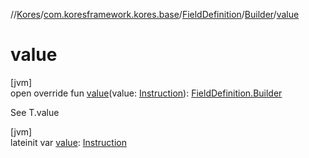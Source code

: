 //[Kores](../../../../index.md)/[com.koresframework.kores.base](../../index.md)/[FieldDefinition](../index.md)/[Builder](index.md)/[value](value.md)

# value

[jvm]\
open override fun [value](value.md)(value: [Instruction](../../../com.koresframework.kores/-instruction/index.md)): [FieldDefinition.Builder](index.md)

See T.value

[jvm]\
lateinit var [value](value.md): [Instruction](../../../com.koresframework.kores/-instruction/index.md)
